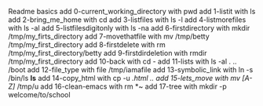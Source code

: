 Readme basics
add 0-current_working_directory with pwd
add 1-listit with ls
add 2-bring_me_home with cd
add 3-listfiles with ls -l
add 4-listmorefiles with ls -al
add 5-listfilesdigitonly with ls -na
add 6-firstdirectory with mkdir /tmp/my_firts_directory
add 7-movethatfile with mv /tmp/betty /tmp/my_first_directory
add 8-firstdelete with rm /tmp/my_first_directory/betty
add 9-firstdirdeletion with rmdir /tmp/my_first_directory
add 10-back with cd -
add 11-lists with ls -al . .. /boot
add 12-file_type with file /tmp/iamafile
add 13-symbolic_link with ln -s /bin/ls __ls__
add 14-copy_html with cp -u *.html ..
add 15-lets_move with mv [A-Z]* /tmp/u
add 16-clean-emacs with rm *~
add 17-tree with mkdir -p welcome/to/school
